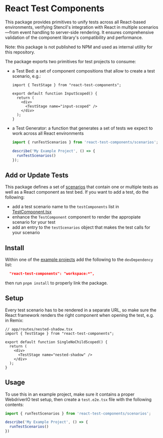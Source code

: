 # React Test Components

This package provides primitives to unify tests across all React-based environments, verifying Stencil's integration with React in multiple scenarios—from event handling to server-side rendering. It ensures comprehensive validation of the component library's compatibility and performance.

Note: this package is not published to NPM and used as internal utility for this repository.

The package exports two primitives for test projects to consume:

- a Test Bed: a set of component compositions that allow to create a test scenario, e.g.:
    ```tsx
    import { TestStage } from "react-test-components";

    export default function InputScoped() {
      return (
        <div>
          <TestStage name="input-scoped" />
        </div>
      );
    }
    ```
- a Test Generator: a function that generates a set of tests we expect to work across all React environments
    ```ts
    import { runTestScenarios } from 'react-test-components/scenarios';

    describe('My Example Project', () => {
      runTestScenarios()
    });
    ```

## Add or Update Tests

This package defines a set of [scenarios](./tests/scenarios.ts) that contain one or multiple tests as well as a React component as test bed. If you want to add a test, do the following:

- add a test scenario name to the `testComponents` list in [TestComponent.tsx](./src/TestComponent.tsx)
- enhance the `TestComponent` component to render the appropiate scenario for your test
- add an entry to the `testScenarios` object that makes the test calls for your scenario

## Install

Within one of the [example projects](../../example-project/) add the following to the `devDependency` list:

```json
  "react-test-components": "workspace:*",
```

then run `pnpm install` to properly link the package.

## Setup

Every test scenario has to be rendered in a separate URL, so make sure the React framework renders the right component when opening the test, e.g. in Remix:

```tsx
// app/routes/nested-shadow.tsx
import { TestStage } from "react-test-components";

export default function SingleNoChildScoped() {
  return (
    <div>
      <TestStage name="nested-shadow" />
    </div>
  );
}
```

## Usage

To use this in an example project, make sure it contains a proper WebdriverIO test setup, then create a `test.e2e.tsx` file with the following contents:

```ts
import { runTestScenarios } from 'react-test-components/scenarios';

describe('My Example Project', () => {
  runTestScenarios()
})
```